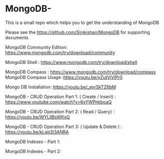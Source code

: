 # MongoDB-
This is a small repo which helps you to get the understanding of MongoDB

Please see the https://github.com/Sinikishan/MongoDB for supporting documents

MongoDB Community Edition: https://www.mongodb.com/try/download/community

MongoDB Shell :
https://www.mongodb.com/try/download/shell

MongoDB Compass : https://www.mongodb.com/try/download/compass
MongoDB Compass Usage :https://youtu.be/yZutVjVlPr0

Mongo DB Installation: https://youtu.be/_eyrSkTZ6bM

MongoDB - CRUD Operation Part 1: ( Create / Insert) : https://www.youtube.com/watch?v=6vYWPnkboaQ

MongoDB - CRUD Operation Part 2: ( Read / Query) : https://youtu.be/WYLIlBsWKxQ

MongoDB - CRUD Operation Part 3: ( Update  & Delete ) : https://youtu.be/kLgp3I3ANRA

MongoDB Indexes - Part 1:

MongoDB Indexes - Part 2:
